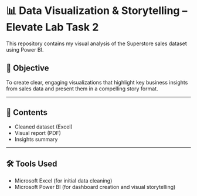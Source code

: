 # 📊 Data Visualization & Storytelling – Elevate Lab Task 2

This repository contains my visual analysis of the Superstore sales dataset using Power BI.

## 🎯 Objective
To create clear, engaging visualizations that highlight key business insights from sales data and present them in a compelling story format.

---

## 📁 Contents
- Cleaned dataset (Excel)
- Visual report (PDF)
- Insights summary

---

## 🛠️ Tools Used
- Microsoft Excel (for initial data cleaning)
- Microsoft Power BI (for dashboard creation and visual storytelling)

